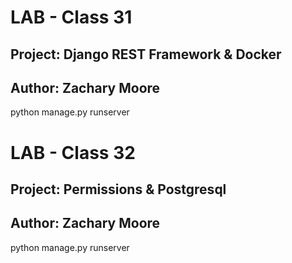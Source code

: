 # LAB - Class 31

## Project: Django REST Framework & Docker

## Author: Zachary Moore


 python manage.py runserver


# LAB - Class 32

## Project: Permissions & Postgresql

## Author: Zachary Moore


 python manage.py runserver